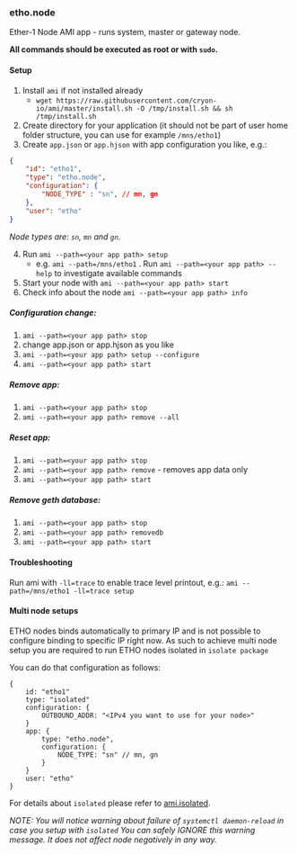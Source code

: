 ### etho.node

Ether-1 Node AMI app - runs system, master or gateway node.

**All commands should be executed as root or with `sudo`.**

#### Setup

1. Install `ami` if not installed already
    * `wget https://raw.githubusercontent.com/cryon-io/ami/master/install.sh -O /tmp/install.sh && sh /tmp/install.sh`
2. Create directory for your application (it should not be part of user home folder structure, you can use for example `/mns/etho1`)
3. Create `app.json` or `app.hjson` with app configuration you like, e.g.:
```json
{
    "id": "etho1",
    "type": "etho.node",
    "configuration": {
        "NODE_TYPE" : "sn", // mn, gn
    },
    "user": "etho"
}
```
*Node types are: `sn`, `mn` and `gn`.*

4. Run `ami --path=<your app path> setup`
   * e.g. `ami --path=/mns/etho1`
. Run `ami --path=<your app path> --help` to investigate available commands
5. Start your node with `ami --path=<your app path> start`
6. Check info about the node `ami --path=<your app path> info`

##### Configuration change: 
1. `ami --path=<your app path> stop`
2. change app.json or app.hjson as you like
3. `ami --path=<your app path> setup --configure`
4. `ami --path=<your app path> start`

##### Remove app: 
1. `ami --path=<your app path> stop`
2. `ami --path=<your app path> remove --all`

##### Reset app:
1. `ami --path=<your app path> stop`
2. `ami --path=<your app path> remove` - removes app data only
3. `ami --path=<your app path> start`

##### Remove geth database: 
1. `ami --path=<your app path> stop`
2. `ami --path=<your app path> removedb`
3. `ami --path=<your app path> start`

#### Troubleshooting 

Run ami with `-ll=trace` to enable trace level printout, e.g.:
`ami --path=/mns/etho1 -ll=trace setup`

#### Multi node setups

ETHO nodes binds automatically to primary IP and is not possible to configure binding to specific IP right now. As such to achieve multi node setup you are required to run ETHO nodes isolated in `isolate package`

You can do that configuration as follows:
```hjson
{
    id: "etho1"
    type: "isolated"
    configuration: {
        OUTBOUND_ADDR: "<IPv4 you want to use for your node>"
    }
    app: {
        type: "etho.node",
        configuration: {
            NODE_TYPE: "sn" // mn, gn
        }
    }
    user: "etho"
}
```

For details about `isolated` please refer to [ami.isolated](https://github.com/cryon-io/ami.isolated).

*NOTE: You will notice warning about failure of `systemctl daemon-reload` in case you setup with `isolated` You can safely IGNORE this warning message. It does not affect node negatively in any way.*